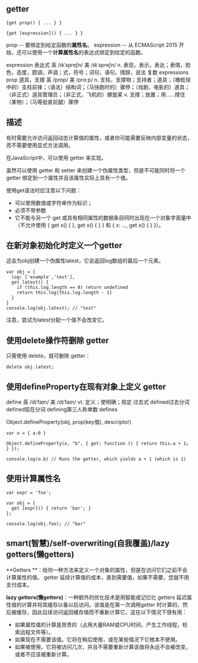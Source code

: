 ## getter

```
{get prop() { ... } }

{get [expression]() { ... } }
```

prop -- 要绑定到给定函数的**属性名**。
expression -- 从 ECMAScript 2015 开始，还可以使用一个**计算属性名**的表达式绑定到给定的函数。

expression 表达式 英 /ɪkˈspreʃn/  美 /ɪkˈspreʃn/ n. 表现，表示，表达；表情，脸色，态度，腔调，声调；式，符号；词句，语句，措辞，说法 复数 expressions
prop 道具，支撑 英 /prɒp/  美 /prɑːp/ n. 支柱，支撑物；支持者；道具；（橄榄球中的）支柱前锋；（语法）结构词；（马快跑时的）骤停；（戏剧、电影的）道具；（非正式）道具管理员；（非正式，飞机的）螺旋桨 v. 支撑；放置；用……撑住（某物）；（马等挺直前腿）骤停


## 描述

有时需要允许访问返回动态计算值的属性，或者你可能需要反映内部变量的状态，而不需要使用显式方法调用。

在JavaScript中，可以使用 getter 来实现。

虽然可以使用 getter 和 setter 来创建一个伪属性类型，但是不可能同时将一个 getter 绑定到一个属性并且该属性实际上具有一个值。

使用get语法时应注意以下问题：

* 可以使用数值或字符串作为标识；
* 必须不带参数
* 它不能与另一个 get 或具有相同属性的数据条目同时出现在一个对象字面量中（不允许使用 { get x() { }, get x() { } } 和 { x: ..., get x() { } }）。

## 在新对象初始化时定义一个getter

这会为obj创建一个伪属性latest，它会返回log数组的最后一个元素。

```
var obj = {
  log: ['example','test'],
  get latest() {
    if (this.log.length == 0) return undefined
    return this.log[this.log.length - 1]
  }
}
console.log(obj.latest); // "test"
```

注意，尝试为latest分配一个值不会改变它。


## 使用delete操作符删除 getter

只需使用 delete，就可删除 getter：

```
delete obj.latest;
```

##  使用defineProperty在现有对象上定义 getter

define 英 /dɪˈfaɪn/  美 /dɪˈfaɪn/ vt. 定义；使明确；规定 过去式 defined过去分词 defined现在分词 defining第三人称单数 defines

Object.defineProperty(obj, prop(key值), descriptor)

```
var o = { a:0 }

Object.defineProperty(o, "b", { get: function () { return this.a + 1; } });

console.log(o.b) // Runs the getter, which yields a + 1 (which is 1)
```

## 使用计算属性名

```
var expr = 'foo';

var obj = {
  get [expr]() { return 'bar'; }
};

console.log(obj.foo); // "bar"
```

## smart(智慧)/self-overwriting(自我覆盖)/lazy getters(懒getters)

**Getters **：给你一种方法来定义一个对象的属性，但是在访问它们之前不会计算属性的值。 getter 延续计算值的成本，直到需要值，如果不需要，您就不用支付成本。


**lazy getters(懒getters)**：一种额外的优化技术是用智能或记忆化 getters 延迟属性值的计算并将其缓存以备以后访问。该值是在第一次调用getter 时计算的，然后被缓存，因此后续访问返回缓存值而不重新计算它。这在以下情况下很有用：

* 如果属性值的计算是昂贵的（占用大量RAM或CPU时间，产生工作线程，检索远程文件等）。
* 如果现在不需要该值。它将在稍后使用，或在某些情况下它根本不使用。
* 如果被使用，它将被访问几次，并且不需要重新计算该值将永远不会被改变，或者不应该被重新计算。
